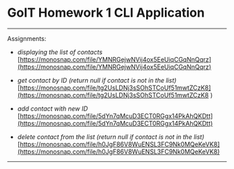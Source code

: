 # GoIT Homework 1 CLI Application

***
Assignments:

* _displaying the list of contacts_
[https://monosnap.com/file/YMNRGejwNVij4ox5EeUiqCGqNnQqrz](https://monosnap.com/file/YMNRGejwNVij4ox5EeUiqCGqNnQqrz)

* _get contact by ID (return null if contact is not in the list)_
[https://monosnap.com/file/tg2UsLDNj3sSOhSTCoUf51mwtZCzK8](https://monosnap.com/file/tg2UsLDNj3sSOhSTCoUf51mwtZCzK8
)
* _add contact with new ID_
[https://monosnap.com/file/5dYn7qMcuD3ECT0RGgx14PkAhQKDtt](https://monosnap.com/file/5dYn7qMcuD3ECT0RGgx14PkAhQKDtt)

* _delete contact from the list (return null if contact is not in the list)_
[https://monosnap.com/file/h0JgF86V8WuENSL3FC9Nk0MQeKeVK8](https://monosnap.com/file/h0JgF86V8WuENSL3FC9Nk0MQeKeVK8)

***


